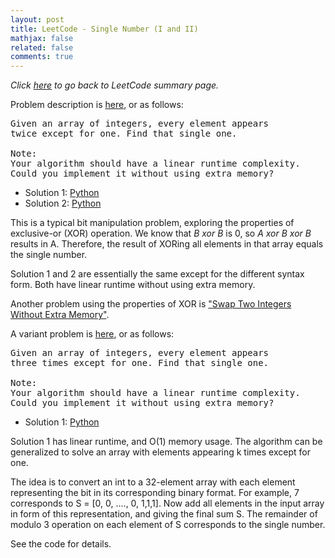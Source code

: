 ```yaml
---
layout: post
title: LeetCode - Single Number (I and II)
mathjax: false
related: false
comments: true
---
```


_Click [here](./index.html) to go back to LeetCode summary page._

Problem description is [here](https://oj.leetcode.com/problems/single-number/), or as follows: 

<pre>
Given an array of integers, every element appears 
twice except for one. Find that single one.

Note:
Your algorithm should have a linear runtime complexity. 
Could you implement it without using extra memory? 
</pre>

* Solution 1: [Python](https://github.com/lijunhw/leetcode_practice/blob/master/single_number_medium/Solution1.py)
* Solution 2: [Python](https://github.com/lijunhw/leetcode_practice/blob/master/single_number_medium/Solution2.py)

This is a typical bit manipulation problem, exploring the properties of exclusive-or (XOR) operation. We know that _B xor B_ is 0, so _A xor B xor B_ results in A. Therefore, the result of XORing all elements in that array equals the single number. 

Solution 1 and 2 are essentially the same except for the different syntax form. Both have linear runtime without using extra memory. 

Another problem using the properties of XOR is ["Swap Two Integers Without Extra Memory"](../swap_two_integers_without_extra_memory.html). 

A variant problem is [here](https://oj.leetcode.com/problems/single-number-ii/), or as follows: 

<pre>
Given an array of integers, every element appears 
three times except for one. Find that single one.

Note:
Your algorithm should have a linear runtime complexity. 
Could you implement it without using extra memory? 
</pre>

* Solution 1: [Python](https://github.com/lijunhw/leetcode_practice/blob/master/single_number_II_medium/Solution1.py)

Solution 1 has linear runtime, and O(1) memory usage. The algorithm can be generalized to solve an array with elements appearing k times except for one. 

The idea is to convert an int to a 32-element array with each element representing the bit in its corresponding binary format. For example, 7 corresponds to S = [0, 0, ...., 0, 1,1,1]. Now add all elements in the input array in form of this representation, and giving the final sum S. The remainder of modulo 3 operation on each element of S corresponds to the single number. 

See the code for details. 

